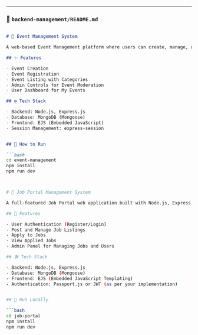 ---

### 📁 `backend-management/README.md`

```markdown

# 📅 Event Management System

A web-based Event Management platform where users can create, manage, and view events.

## ✨ Features

- Event Creation
- Event Registration
- Event Listing with Categories
- Admin Controls for Event Moderation
- User Dashboard for My Events

## ⚙️ Tech Stack

- Backend: Node.js, Express.js
- Database: MongoDB (Mongoose)
- Frontend: EJS (Embedded JavaScript)
- Session Management: express-session


## 🚀 How to Run

```bash
cd event-management
npm install
npm run dev



# 💼 Job Portal Management System

A full-featured Job Portal web application built with Node.js, Express, MongoDB, and EJS.

## 🚀 Features

- User Authentication (Register/Login)
- Post and Manage Job Listings
- Apply to Jobs
- View Applied Jobs
- Admin Panel for Managing Jobs and Users

## 🛠️ Tech Stack

- Backend: Node.js, Express.js
- Database: MongoDB (Mongoose)
- Frontend: EJS (Embedded JavaScript Templating)
- Authentication: Passport.js or JWT (as per your implementation)


## 🧪 Run Locally

```bash
cd job-portal
npm install
npm run dev





